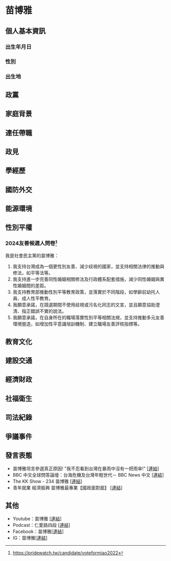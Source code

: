 # 苗博雅

## 個人基本資訊

### 出生年月日

### 性別

### 出生地

## 政黨

## 家庭背景

## 連任帶職

## 政見

## 學經歷

## 國防外交

## 能源環境

## 性別平權

### 2024友善候選人問卷[^1]

我是社會民主黨的苗博雅：

1. 我支持台灣成為一個更性別友善、減少歧視的國家，並支持相關法律的推動與修法，如平等法等。
1. 我支持進一步完善同性婚姻相關修法及行政體系配套措施，減少同性婚姻與異性婚姻間的差距。
1. 我支持教育部推動性別平等教育政策，並落實於不同階段，如學齡前幼托人員、成人性平教育。
1. 我願意承諾，在競選期間不使用歧視或污名化同志的文宣，並且願意協助澄清、指正錯誤不實的說法。
1. 我願意承諾，在自身所在的職場落實性別平等相關法規，並支持推動多元友善環境營造，如增加性平意識培訓機制、建立職場友善評核指標等。

[^1]: https://pridewatch.tw/candidate/voteformiao2022

## 教育文化

## 建設交通

## 經濟財政

## 社福衛生

## 司法紀錄

## 爭議事件

## 發言表態

- 苗博雅坦言參選真正原因! "我不忍看到台灣在暴雨中沒有一把雨傘!" [[連結]](https://youtu.be/CMDeDM9S3Q4?t=181)
- BBC 中文全球問答論壇：台海危機及台灣年輕世代－ BBC News 中文
[[連結]](https://youtu.be/_i5p1VhPxdw?t=212)
- The KK Show - 234 苗博雅
[[連結]](https://youtu.be/ewGlxOyEewk?t=157)
- 青年就業 經濟振興 苗博雅最專業【國政面對面】
[[連結]](https://youtu.be/hO0fxnlWOv4?t=1040)

## 其他

- Youtube：苗博雅 [[連結]](https://www.youtube.com/@miaopoya)
- Podcast：仁愛路四段 [[連結]](https://podcasts.apple.com/tw/podcast/%E4%BB%81%E6%84%9B%E8%B7%AF%E5%9B%9B%E6%AE%B5507%E8%99%9F/id1591354068)
- Facebook：苗博雅[[連結]](https://www.facebook.com/miaopoya.sdp/)
- IG：苗博雅[[連結]](https://www.instagram.com/miaopoyatw/)